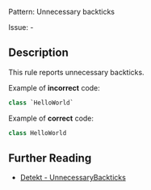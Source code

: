 Pattern: Unnecessary backticks

Issue: -

## Description

This rule reports unnecessary backticks.

Example of **incorrect** code:

```kotlin
class `HelloWorld`
```

Example of **correct** code:

```kotlin
class HelloWorld
```

## Further Reading

* [Detekt - UnnecessaryBackticks](https://detekt.dev/style.html#unnecessarybackticks)